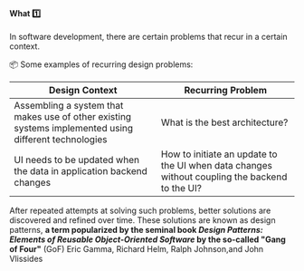 <link rel="stylesheet" href="{{baseUrl}}/css/textbook.css">

<div class="website-content">

<div id="title">

#### What :one:

</div>

<div id="body">


<tip-box type="definition">
<include src="../../../common/definitions.md#def-design-pattern" />
</tip-box>

In software development, there are certain problems that recur in a certain context.

<tip-box>

:package: Some examples of recurring design problems:

| Design Context  | Recurring Problem
| --------------- | -----------------
| Assembling a system that makes use of other existing systems implemented using different technologies | What is the best architecture?
| UI needs to be updated when the data in application backend changes | How to initiate an update to the UI when data changes without coupling the backend to the UI? 

</tip-box>

After repeated attempts at solving such problems, better solutions are discovered and refined over time. These solutions are known as design patterns, **a term popularized by the seminal book _Design Patterns: Elements of Reusable Object-Oriented Software_ by the so-called "Gang of Four"** (GoF) Eric Gamma, Richard Helm, Ralph Johnson,and John Vlissides


</div>

<div id="extras">

<include src="exercises.md" />

</div>

</div>
